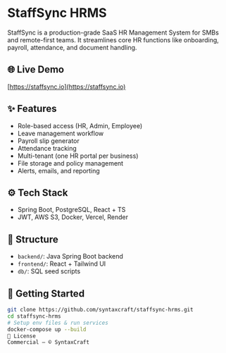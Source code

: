 # StaffSync HRMS

StaffSync is a production-grade SaaS HR Management System for SMBs and remote-first teams. It streamlines core HR functions like onboarding, payroll, attendance, and document handling.

## 🌐 Live Demo
[https://staffsync.io](https://staffsync.io)

## ✨ Features
- Role-based access (HR, Admin, Employee)
- Leave management workflow
- Payroll slip generator
- Attendance tracking
- Multi-tenant (one HR portal per business)
- File storage and policy management
- Alerts, emails, and reporting

## ⚙️ Tech Stack
- Spring Boot, PostgreSQL, React + TS
- JWT, AWS S3, Docker, Vercel, Render

## 📂 Structure
- `backend/`: Java Spring Boot backend
- `frontend/`: React + Tailwind UI
- `db/`: SQL seed scripts

## 🚀 Getting Started
```bash
git clone https://github.com/syntaxcraft/staffsync-hrms.git
cd staffsync-hrms
# Setup env files & run services
docker-compose up --build
📄 License
Commercial – © SyntaxCraft
